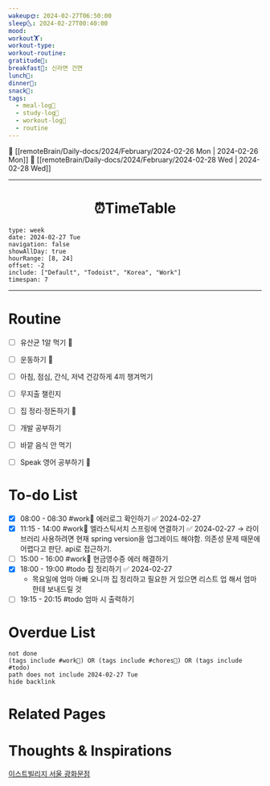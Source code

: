 ```yaml
---
wakeup🌞: 2024-02-27T06:50:00
sleep🌜: 2024-02-27T00:40:00
mood: 
workout🏋️: 
workout-type: 
workout-routine: 
gratitude🙏: 
breakfast🍳: 신라면 건면
lunch🍚: 
dinner🥗: 
snack🍬: 
tags:
  - meal-log📝
  - study-log📓
  - workout-log💪
  - routine
---
```


🔺 [[remoteBrain/Daily-docs/2024/February/2024-02-26 Mon | 2024-02-26 Mon]]
🔻 [[remoteBrain/Daily-docs/2024/February/2024-02-28 Wed | 2024-02-28 Wed]]
___
<h1> <center>⏰TimeTable </center> </h1>

```gEvent
type: week
date: 2024-02-27 Tue
navigation: false
showAllDay: true
hourRange: [8, 24]
offset: -2
include: ["Default", "Todoist", "Korea", "Work"]
timespan: 7
```

--- 


# Routine 

- [ ] 유산균 1알 먹기 🔼 
- [ ] 운동하기 🔼
- [ ] 아침, 점심, 간식, 저녁 건강하게 4끼 챙겨먹기
- [ ] 무지출 챌린지 
- [ ] 집 정리·정돈하기 🔼
- [ ] 개발 공부하기
- [ ] 바깥 음식 안 먹기 
- [ ] Speak 영어 공부하기 🔼 


# To-do List

- [x] 08:00 - 08:30 #work💼 에러로그 확인하기 ✅ 2024-02-27
- [x] 11:15 - 14:00 #work💼 엘라스틱서치 스프링에 연결하기 ✅ 2024-02-27
	→ 라이브러리 사용하려면 현재 spring version을 업그레이드 해야함. 의존성 문제 때문에 어렵다고 판단. api로 접근하기.
- [ ] 15:00 - 16:00 #work💼 현금영수증 에러 해결하기
- [x] 18:00 - 19:00 #todo 집 정리하기 ✅ 2024-02-27
	- 목요일에 엄마 아빠 오니까 집 정리하고 필요한 거 있으면 리스트 업 해서 엄마한테 보내드릴 것 
- [ ] 19:15 - 20:15 #todo 엄마 시 출력하기

# Overdue List
```tasks
not done
(tags include #work💼) OR (tags include #chores🧺) OR (tags include #todo)
path does not include 2024-02-27 Tue
hide backlink
```

# Related Pages



# Thoughts & Inspirations

[이스트빌리지 서울 광화문점](https://m.place.naver.com/restaurant/1053717148/home)
